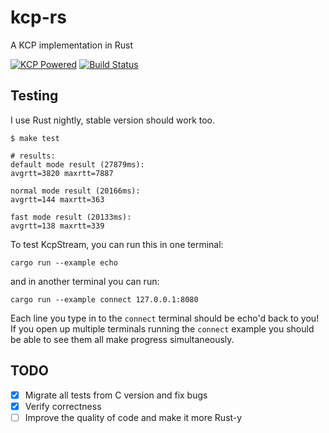 # kcp-rs
A KCP implementation in Rust

[![KCP Powered](https://img.shields.io/badge/KCP-Powered-blue.svg)](https://github.com/skywind3000/kcp)
[![Build Status](https://travis-ci.org/en/kcp-rs.svg?branch=master)](https://travis-ci.org/en/kcp-rs)

## Testing
I use Rust nightly, stable version should work too.
```
$ make test

# results:
default mode result (27879ms):
avgrtt=3820 maxrtt=7887

normal mode result (20166ms):
avgrtt=144 maxrtt=363

fast mode result (20133ms):
avgrtt=138 maxrtt=339
```
To test KcpStream, you can run this in one terminal:

    cargo run --example echo

and in another terminal you can run:

    cargo run --example connect 127.0.0.1:8080

Each line you type in to the `connect` terminal should be echo'd back to
you! If you open up multiple terminals running the `connect` example you
should be able to see them all make progress simultaneously.

## TODO
- [x] Migrate all tests from C version and fix bugs
- [x] Verify correctness
- [ ] Improve the quality of code and make it more Rust-y
